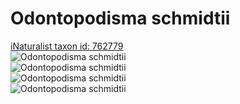 
Odontopodisma schmidtii
=======================
  
[iNaturalist taxon id: 762779](https://www.inaturalist.org/taxa/762779)  
![Odontopodisma schmidtii](https://inaturalist-open-data.s3.amazonaws.com/photos/210135470/medium.jpg)  
![Odontopodisma schmidtii](https://inaturalist-open-data.s3.amazonaws.com/photos/210135489/medium.jpg)  
![Odontopodisma schmidtii](https://inaturalist-open-data.s3.amazonaws.com/photos/210135508/medium.jpg)  
![Odontopodisma schmidtii](https://inaturalist-open-data.s3.amazonaws.com/photos/210135530/medium.jpg)